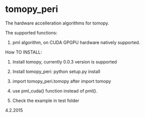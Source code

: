 # tomopy_peri
The hardware accelleration algorithms for tomopy.

The supported functions:

1. pml algorithm, on CUDA GPGPU hardware natively supported.

How TO INSTALL:

1. Install tomopy, currently 0.0.3 version is supported

2. Install tomopy_peri:
   python setup.py install 

3. import tomopy_peri.tomopy after import tomopy

4. use pml_cuda() function instead of pml().

5. Check the example in test folder

4.2.2015
